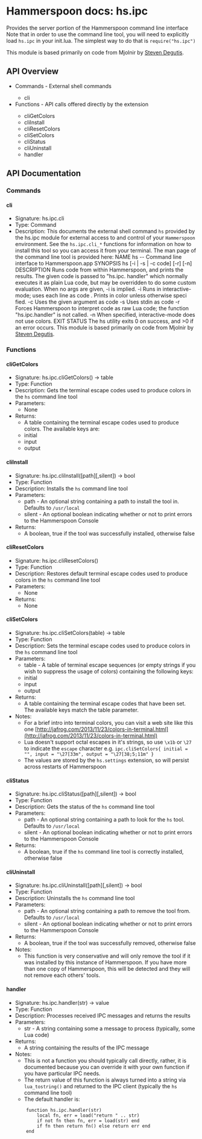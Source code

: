 # Hammerspoon docs: hs.ipc

Provides the server portion of the Hammerspoon command line interface
Note that in order to use the command line tool, you will need to explicitly load `hs.ipc` in your init.lua. The simplest way to do that is `require("hs.ipc")`

This module is based primarily on code from Mjolnir by [Steven Degutis](https://github.com/sdegutis/).

## API Overview
* Commands - External shell commands</li>
  * cli
* Functions - API calls offered directly by the extension</li>
  * cliGetColors
  * cliInstall
  * cliResetColors
  * cliSetColors
  * cliStatus
  * cliUninstall
  * handler

## API Documentation

### Commands

#### cli
  * Signature: hs.ipc.cli
  * Type: Command
  * Description: This documents the external shell command `hs` provided by the hs.ipc module for external access to and control of your `Hammerspoon` environment.
  See the `hs.ipc.cli_*` functions for information on how to install this tool so you can access it from your terminal.
    The man page of the command line tool is provided here:
        NAME
             hs -- Command line interface to Hammerspoon.app
        SYNOPSIS
             hs [-i | -s | -c code] [-r] [-n]
        DESCRIPTION
             Runs code from within Hammerspoon, and prints the results. The given code is passed to "hs.ipc.
             handler" which normally executes it as plain Lua code, but may be overridden to do some custom
             evaluation.
             When no args are given, -i is implied.
             -i       Runs in interactive-mode; uses each line as code . Prints in color unless otherwise speci
                      fied.
             -c       Uses the given argument as code
             -s       Uses stdin as code
             -r       Forces Hammerspoon to interpret code as raw Lua code; the function "hs.ipc.handler" is not
                      called.
             -n       When specified, interactive-mode does not use colors.
        EXIT STATUS
             The hs utility exits 0 on success, and >0 if an error occurs.
    This module is based primarily on code from Mjolnir by [Steven Degutis](https://github.com/sdegutis/).

### Functions

#### cliGetColors
  * Signature: hs.ipc.cliGetColors() -> table
  * Type: Function
  * Description: Gets the terminal escape codes used to produce colors in the `hs` command line tool
  * Parameters:
     * None
  * Returns:
     * A table containing the terminal escape codes used to produce colors. The available keys are:
      * initial
      * input
      * output

#### cliInstall
  * Signature: hs.ipc.cliInstall([path][,silent]) -> bool
  * Type: Function
  * Description: Installs the `hs` command line tool
  * Parameters:
     * path - An optional string containing a path to install the tool in. Defaults to `/usr/local`
     * silent - An optional boolean indicating whether or not to print errors to the Hammerspoon Console
  * Returns:
     * A boolean, true if the tool was successfully installed, otherwise false

#### cliResetColors
  * Signature: hs.ipc.cliResetColors()
  * Type: Function
  * Description: Restores default terminal escape codes used to produce colors in the `hs` command line tool
  * Parameters:
     * None
  * Returns:
     * None

#### cliSetColors
  * Signature: hs.ipc.cliSetColors(table) -> table
  * Type: Function
  * Description: Sets the terminal escape codes used to produce colors in the `hs` command line tool
  * Parameters:
     * table - A table of terminal escape sequences (or empty strings if you wish to suppress the usage of colors) containing the following keys:
      * initial
      * input
      * output
  * Returns:
     * A table containing the terminal escape codes that have been set. The available keys match the table parameter.
  * Notes:
     * For a brief intro into terminal colors, you can visit a web site like this one [http://jafrog.com/2013/11/23/colors-in-terminal.html](http://jafrog.com/2013/11/23/colors-in-terminal.html)
     * Lua doesn't support octal escapes in it's strings, so use `\x1b` or `\27` to indicate the `escape` character e.g. `ipc.cliSetColors{ initial = "", input = "\27[33m", output = "\27[38;5;11m" }`
     * The values are stored by the `hs.settings` extension, so will persist across restarts of Hammerspoon

#### cliStatus
  * Signature: hs.ipc.cliStatus([path][,silent]) -> bool
  * Type: Function
  * Description: Gets the status of the `hs` command line tool
  * Parameters:
     * path - An optional string containing a path to look for the `hs` tool. Defaults to `/usr/local`
     * silent - An optional boolean indicating whether or not to print errors to the Hammerspoon Console
  * Returns:
     * A boolean, true if the `hs` command line tool is correctly installed, otherwise false

#### cliUninstall
  * Signature: hs.ipc.cliUninstall([path][,silent]) -> bool
  * Type: Function
  * Description: Uninstalls the `hs` command line tool
  * Parameters:
     * path - An optional string containing a path to remove the tool from. Defaults to `/usr/local`
     * silent - An optional boolean indicating whether or not to print errors to the Hammerspoon Console
  * Returns:
     * A boolean, true if the tool was successfully removed, otherwise false
  * Notes:
     * This function is very conservative and will only remove the tool if it was installed by this instance of Hammerspoon. If you have more than one copy of Hammerspoon, this will be detected and they will not remove each others' tools.

#### handler
  * Signature: hs.ipc.handler(str) -> value
  * Type: Function
  * Description: Processes received IPC messages and returns the results
  * Parameters:
     * str - A string containing some a message to process (typically, some Lua code)
  * Returns:
     * A string containing the results of the IPC message
  * Notes:
     * This is not a function you should typically call directly, rather, it is documented because you can override it with your own function if you have particular IPC needs.
     * The return value of this function is always turned into a string via `lua_tostring()` and returned to the IPC client (typically the `hs` command line tool)
     * The default handler is:
    ~~~
        function hs.ipc.handler(str)
            local fn, err = load("return " .. str)
            if not fn then fn, err = load(str) end
            if fn then return fn() else return err end
        end
    ~~~
